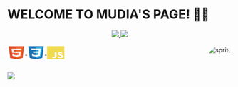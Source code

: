 # WELCOME TO MUDIA'S PAGE! 👋🏾

<div align="center">
  <a href="https://github.com/MudiaUON">
  <img height="180em" src="https://github-readme-stats.vercel.app/api?username=MudiaUON&show_icons=true&theme=tokyonight&include_all_commits=true&count_private=true"/>
  <img height="180em" src="https://github-readme-stats.vercel.app/api/top-langs/?username=MudiaUON&layout=compact&langs_count=7&theme=tokyonight"/>
</div>
<div style="display: inline_block"><br>
  <img align="center" alt="Rafa-HTML" height="30" width="40" src="https://raw.githubusercontent.com/devicons/devicon/master/icons/html5/html5-original.svg">
  <img align="center" alt="Rafa-CSS" height="30" width="40" src="https://raw.githubusercontent.com/devicons/devicon/master/icons/css3/css3-original.svg">
    <img align="center" alt="Rafa-Js" height="30" width="40" src="https://raw.githubusercontent.com/devicons/devicon/master/icons/javascript/javascript-plain.svg">
    
  <img align="right" alt="sprite" height="150" style="border-radius:50px;" src="https://static.wikia.nocookie.net/finalfantasy/images/b/b7/FFXIV_Main_Scenario_Quest_Icon.png/revision/latest/scale-to-width-down/174?cb=20210415062031">
</div>

  ##
 
<div> 
  <a href="https://www.linkedin.com/in/mudia-osagie-778b46232/" target="_blank"><img src="https://img.shields.io/badge/-LinkedIn-%230077B5?style=for-the-badge&logo=linkedin&logoColor=white" target="_blank"></a> 
</div>
